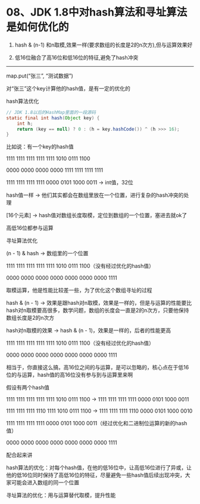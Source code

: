 # 08、JDK 1.8中对hash算法和寻址算法是如何优化的

1) hash & (n-1) 和n取模,效果一样(要求数组的长度是2的n次方),但与运算效果好

2) 低16位融合了高16位和低16位的特征,避免了hash冲突

------------------------------

map.put(“张三”, “测试数据”)

 

对“张三”这个key计算他的hash值，是有一定的优化的

hash算法优化

```java
// JDK 1.8以后的HashMap里面的一段源码
static final int hash(Object key) {
    int h;
    return (key == null) ? 0 : (h = key.hashCode()) ^ (h >>> 16);
}
```
 

比如说：有一个key的hash值

 

1111 1111 1111 1111 1111 1010 0111 1100

0000 0000 0000 0000 1111 1111 1111 1111

1111 1111 1111 1111 0000 0101 1000 0011 -> int值，32位

 

hash值一样 -> 他们其实都会在数组里放在一个位置，进行复杂的hash冲突的处理

 

[16个元素] -> hash值对数组长度取模，定位到数组的一个位置，塞进去就ok了

 

高低16位都参与运算

 

寻址算法优化

 

(n - 1) & hash -> 数组里的一个位置

 

1111 1111 1111 1111 1111 1010 0111 1100（没有经过优化的hash值）

0000 0000 0000 0000 0000 0000 0000 1111

 

取模运算，他是性能比较差一些，为了优化这个数组寻址的过程

 

hash & (n - 1) -> 效果是跟hash对n取模，效果是一样的，但是与运算的性能要比hash对n取模要高很多，数学问题，数组的长度会一直是2的n次方，只要他保持数组长度是2的n次方

 

hash对n取模的效果 -> hash & (n - 1)，效果是一样的，后者的性能更高

 

1111 1111 1111 1111 1111 1010 0111 1100（没有经过优化的hash值）

0000 0000 0000 0000 0000 0000 0000 1111

 

相当于，你直接这么搞，高16位之间的与运算，是可以忽略的，核心点在于低16位的与运算，hash值的高16位没有参与到与运算里来啊

 

假设有两个hash值

 

1111 1111 1111 1111 1111 1010 0111 1100 -> 1111 1111 1111 1111 0000 0101 1000 0011

1111 1111 1111 1110 1111 1010 0111 1100 -> 1111 1111 1111 1110 0000 0101 1000 0010

 

1111 1111 1111 1111 0000 0101 1000 0011（经过优化和二进制位运算的新的hash值）

0000 0000 0000 0000 0000 0000 0000 1111

 

 

配合起来讲

 

hash算法的优化：对每个hash值，在他的低16位中，让高低16位进行了异或，让他的低16位同时保持了高低16位的特征，尽量避免一些hash值后续出现冲突，大家可能会进入数组的同一个位置

 

寻址算法的优化：用与运算替代取模，提升性能
